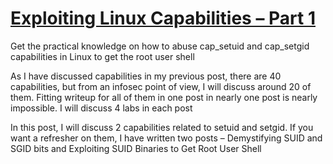 # **[Exploiting Linux Capabilities – Part 1](<https://tbhaxor.com/exploiting-linux-capabilities-part-1/>)**

Get the practical knowledge on how to abuse cap_setuid and cap_setgid capabilities in Linux to get the root user shell

As I have discussed capabilities in my previous post, there are 40 capabilities, but from an infosec point of view, I will discuss around 20 of them. Fitting writeup for all of them in one post in nearly one post is nearly impossible. I will discuss 4 labs in each post

In this post, I will discuss 2 capabilities related to setuid and setgid. If you want a refresher on them, I have written two posts – Demystifying SUID and SGID bits and Exploiting SUID Binaries to Get Root User Shell
